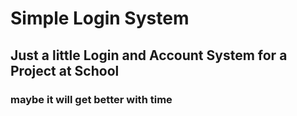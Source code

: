 # Simple Login System
## Just a little Login and Account System for a Project at School
### maybe it will get better with time
